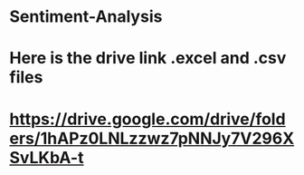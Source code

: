 # Sentiment-Analysis
# Here is the drive link .excel and .csv files 
# https://drive.google.com/drive/folders/1hAPz0LNLzzwz7pNNJy7V296XSvLKbA-t
